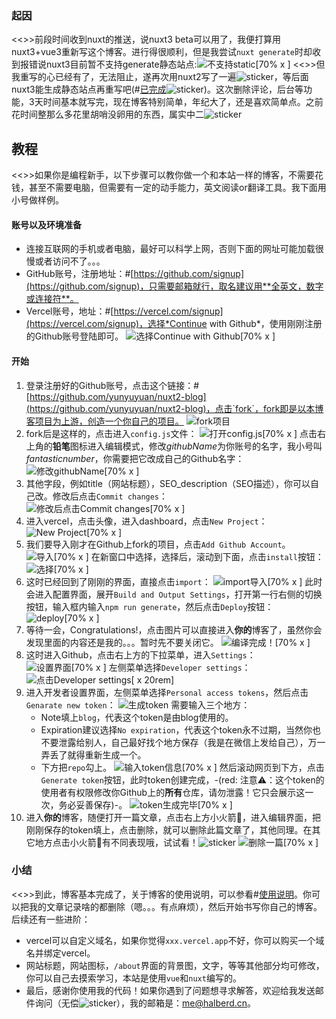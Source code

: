### 起因
<<>>前段时间收到nuxt的推送，说nuxt3 beta可以用了，我便打算用nuxt3+vue3重新写这个博客。进行得很顺利，但是我尝试`nuxt generate`时却收到报错说nuxt3目前暂不支持generate静态站点:![不支持static[70% x ]](https://z3.ax1x.com/2021/12/02/oYyu0H.png)
<<>>但我重写的心已经有了，无法阻止，遂再次用nuxt2写了一遍![sticker](aru/63)，等后面nuxt3能生成静态站点再重写吧(#[已完成](https://github.com/yunyuyuan/nuxt3-blog)![sticker](aru/52))。这次删除评论，后台等功能，3天时间基本就写完，现在博客特别简单，年纪大了，还是喜欢简单点。之前花时间整那么多花里胡哨没卵用的东西，属实中二![sticker](yellow-face/7)

## 教程
<<>>如果你是编程新手，以下步骤可以教你做一个和本站一样的博客，不需要花钱，甚至不需要电脑，但需要有一定的动手能力，英文阅读or翻译工具。我下面用小号做样例。
#### 账号以及环境准备
* 连接互联网的手机或者电脑，最好可以科学上网，否则下面的网址可能加载很慢或者访问不了。。。
* GitHub账号，注册地址：#[https://github.com/signup](https://github.com/signup)，只需要邮箱就行，取名建议用**全英文，数字或连接符**。
* Vercel账号，地址：#[https://vercel.com/signup](https://vercel.com/signup)，选择*Continue  with Github*，使用刚刚注册的Github账号登陆即可。
![选择Continue  with Github[70% x ]](https://s4.ax1x.com/2022/02/25/bE0N2q.png)

#### 开始
1. 登录注册好的Github账号，点击这个链接：#[https://github.com/yunyuyuan/nuxt2-blog](https://github.com/yunyuyuan/nuxt2-blog)，点击`fork`，fork即是以本博客项目为上游，创造一个你自己的项目。
![fork项目](https://s4.ax1x.com/2022/02/25/bEljN8.png)
2. fork后是这样的，点击进入`config.js`文件：
![打开config.js[70% x ]](https://s4.ax1x.com/2022/02/27/bn3ENR.png)
点击右上角的**铅笔**图标进入编辑模式，修改*githubName*为你账号的名字，我小号叫*fantasticnumber*，你需要把它改成自己的Github名字：
![修改githubName[70% x ]](https://s4.ax1x.com/2022/02/27/bn3V41.png)
3. 其他字段，例如title（网站标题），SEO_description（SEO描述），你可以自己改。修改后点击`Commit changes`：
![修改后点击Commit changes[70% x ]](https://s4.ax1x.com/2022/02/27/bn8to9.png)
4. 进入vercel，点击头像，进入dashboard，点击`New Project`：
![New Project[70% x ]](https://s4.ax1x.com/2022/02/25/bE1S3Q.png)
5. 我们要导入刚才在Github上fork的项目，点击`Add Github Account`。
![导入[70% x ]](https://s4.ax1x.com/2022/02/25/bE1Pun.png)
在新窗口中选择，选择后，滚动到下面，点击`install`按钮：
![选择[70% x ]](https://s4.ax1x.com/2022/02/25/bE1pcj.png)
6. 这时已经回到了刚刚的界面，直接点击`import`：
![import导入[70% x ]](https://s4.ax1x.com/2022/02/25/bE19js.png)
此时会进入配置界面，展开`Build and Output Settings`，打开第一行右侧的切换按钮，输入框内输入`npm run generate`，然后点击`Deploy`按钮：
![deploy[70% x ]](https://s4.ax1x.com/2022/02/25/bEUK7d.png)
7. 等待一会，Congratulations!，点击图片可以直接进入**你的**博客了，虽然你会发现里面的内容还是我的。。。暂时先不要关闭它。
![编译完成！[70% x ]](https://s4.ax1x.com/2022/02/25/bEU89P.png)
8. 这时进入Github，点击右上方的下拉菜单，进入`Settings`：
![设置界面[70% x ]](https://s4.ax1x.com/2022/02/25/bEUltI.png)
左侧菜单选择`Developer settings`：
![点击Developer settings[ x 20rem]](https://s4.ax1x.com/2022/02/25/bEU1ht.png)
9. 进入开发者设置界面，左侧菜单选择`Personal access tokens`，然后点击`Genarate new token`：
![生成token](https://s4.ax1x.com/2022/02/25/bEUeXD.png)
需要输入三个地方：
    * Note填上`blog`，代表这个token是由blog使用的。
    * Expiration建议选择`No expiration`，代表这个token永不过期，当然你也不要泄露给别人，自己最好找个地方保存（我是在微信上发给自己），万一弄丢了就得重新生成一个。
    * 下方把`repo`勾上。
![输入token信息[70% x ]](https://s4.ax1x.com/2022/02/25/bEUu0H.png)
然后滚动网页到下方，点击`Generate token`按钮，此时token创建完成，-(red: 注意⚠：这个token的使用者有权限修改你Github上的**所有**仓库，请勿泄露！它只会展示这一次，务必妥善保存)-。
![token生成完毕[70% x ]](https://s4.ax1x.com/2022/02/25/bEUQAA.png)
10. 进入**你的**博客，随便打开一篇文章，点击右上方小火箭🚀，进入编辑界面，把刚刚保存的token填上，点击删除，就可以删除此篇文章了，其他同理。在其它地方点击小火箭🚀有不同表现哦，试试看！![sticker](aru/3)
![删除一篇[70% x ]](https://s4.ax1x.com/2022/02/25/bEUG1f.png)

### 小结
<<>>到此，博客基本完成了，关于博客的使用说明，可以参看#[使用说明](https://github.com/yunyuyuan/nuxt2-blog#readme)。你可以把我的文章记录啥的都删除（嗯。。。有点麻烦），然后开始书写你自己的博客。后续还有一些进阶：
* vercel可以自定义域名，如果你觉得`xxx.vercel.app`不好，你可以购买一个域名并绑定vercel。
* 网站标题，网站图标，`/about`界面的背景图，文字，等等其他部分均可修改，你可以自己去摸索学习，本站是使用`vue`和`nuxt`编写的。
* 最后，感谢你使用我的代码！如果你遇到了问题想寻求解答，欢迎给我发送邮件询问（无偿![sticker](aru/93)），我的邮箱是：[me@halberd.cn](mailto:me@halberd.cn)。